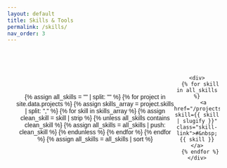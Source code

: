 ```yaml
---
layout: default
title: Skills & Tools
permalink: /skills/
nav_order: 3
---
```


<div class="skills-page">
  <div class="skills-container">
    {% assign all_skills = "" | split: "" %}
    {% for project in site.data.projects %}
      {% assign skills_array = project.skills | split: "," %}
      {% for skill in skills_array %}
        {% assign clean_skill = skill | strip %}
        {% unless all_skills contains clean_skill %}
          {% assign all_skills = all_skills | push: clean_skill %}
        {% endunless %}
      {% endfor %}
    {% endfor %}
    {% assign all_skills = all_skills | sort %}

    <div>
      {% for skill in all_skills %}
        <a href="/projects?skill={{ skill | slugify }}" class="skill-link">#&nbsp;{{ skill }}</a>
      {% endfor %}
    </div>
  </div>
</div>

<style>
  .skills-page {
    font-family: Arial, sans-serif;
    margin: 20px;
    text-align: center;
  }

  .skills-container {
    display: flex;
    justify-content: center;
    align-items: center;
    min-height: 300px;
  }

  .skill-link {
    display: inline-block;
    padding: 8px 15px;
    margin: 5px;
    text-decoration: none;
    /* border: 1px solid #ddd;
    border-radius: 20px;
    background-color: #f9f9f9; */
    color: #003cff;
    font-size: 1.2em;
  }

  .skill-link:hover {
    background-color: #eee;
  }
</style>